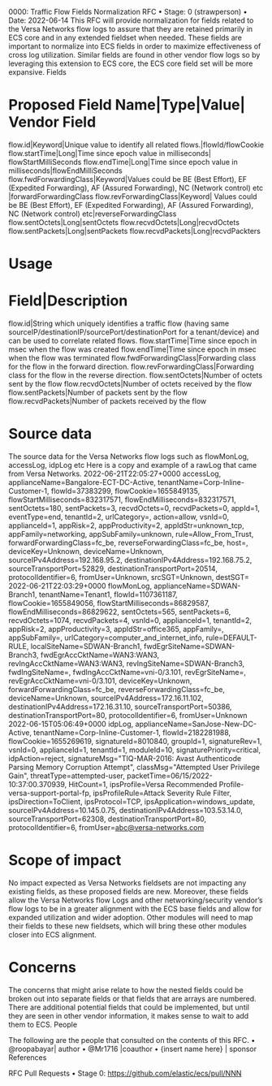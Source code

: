 0000: Traffic Flow Fields Normalization RFC
•	Stage: 0 (strawperson)
•	Date: 2022-06-14
This RFC will provide normalization for fields related to the Versa Networks flow logs to assure that they are retained primarily in ECS core and in any extended fieldset when needed. These fields are important to normalize into ECS fields in order to maximize effectiveness of cross log utilization. Similar fields are found in other vendor flow logs so by leveraging this extension to ECS core, the ECS core field set will be more expansive. 
Fields

# Proposed Field Name|Type|Value|	Vendor Field
flow.id|Keyword|Unique value to identify all related flows.|flowId/flowCookie
flow.startTime|Long|Time since epoch value in milliseconds| flowStartMilliSeconds
flow.endTime|Long|Time since epoch value in milliseconds|flowEndMilliSeconds
flow.fwdForwardingClass|Keyword|Values could be BE (Best Effort), EF (Expedited Forwarding), AF (Assured Forwarding), NC (Network control) etc |forwardForwardingClass 
flow.revForwardingClass|Keyword|	Values could be BE (Best Effort), EF (Expedited Forwarding), AF (Assured Forwarding), NC (Network control) etc|reverseForwardingClass
flow.sentOctets|Long|sentOctets
flow.recvdOctets|Long|recvdOctets
flow.sentPackets|Long|sentPackets
flow.recvdPackets|Long|recvdPackters


# Usage
# Field|Description
flow.id|String which uniquely identifies a traffic flow (having same sourceIP/destinationIP/sourcePort/destinationPort for a tenant/device) and can be used to correlate related flows.
flow.startTime|Time since epoch in msec when the flow was created
flow.endTime|Time since epoch in msec when the flow was terminated
flow.fwdForwardingClass|Forwarding class for the flow in the forward direction.
flow.revForwardingClass|Forwarding class for the flow in the reverse direction.
flow.sentOctets|Number of octets sent by the flow
flow.recvdOctets|Number of octets received by the flow
flow.sentPackets|Number of packets sent by the flow
flow.recvdPackets|Number of packets received by the flow


# Source data
The source data for the Versa Networks flow logs such as flowMonLog, accessLog, idpLog etc 
Here is a copy and example of a rawLog that came from Versa Networks.
2022-06-21T22:05:27+0000 accessLog, applianceName=Bangalore-ECT-DC-Active, tenantName=Corp-Inline-Customer-1, flowId=37383299, flowCookie=1655849135, flowStartMilliseconds=832317571, flowEndMilliseconds=832317571, sentOctets=180, sentPackets=3, recvdOctets=0, recvdPackets=0, appId=1, eventType=end, tenantId=2, urlCategory=, action=allow, vsnId=0, applianceId=1, appRisk=2, appProductivity=2, appIdStr=unknown_tcp, appFamily=networking, appSubFamily=unknown, rule=Allow_From_Trust, forwardForwardingClass=fc_be, reverseForwardingClass=fc_be, host=, deviceKey=Unknown, deviceName=Unknown, sourceIPv4Address=192.168.95.2, destinationIPv4Address=192.168.75.2, sourceTransportPort=52829, destinationTransportPort=20514, protocolIdentifier=6, fromUser=Unknown, srcSGT=Unknown, destSGT=
2022-06-21T22:03:29+0000 flowMonLog, applianceName=SDWAN-Branch1, tenantName=Tenant1, flowId=1107361187, flowCookie=1655849056, flowStartMilliseconds=86829587, flowEndMilliseconds=86829622, sentOctets=565, sentPackets=6, recvdOctets=1074, recvdPackets=4, vsnId=0, applianceId=1, tenantId=2, appRisk=2, appProductivity=3, appIdStr=office365, appFamily=, appSubFamily=, urlCategory=computer_and_internet_info, rule=DEFAULT-RULE, localSiteName=SDWAN-Branch1, fwdEgrSiteName=SDWAN-Branch3, fwdEgrAccCktName=WAN3:WAN3, revIngAccCktName=WAN3:WAN3, revIngSiteName=SDWAN-Branch3, fwdIngSiteName=, fwdIngAccCktName=vni-0/3.101, revEgrSiteName=, revEgrAccCktName=vni-0/3.101, deviceKey=Unknown, forwardForwardingClass=fc_be, reverseForwardingClass=fc_be, deviceName=Unknown, sourceIPv4Address=172.16.11.102, destinationIPv4Address=172.16.31.10, sourceTransportPort=50386, destinationTransportPort=80, protocolIdentifier=6, fromUser=Unknown
2022-06-15T05:06:49+0000 idpLog, applianceName=SanJose-New-DC-Active, tenantName=Corp-Inline-Customer-1, flowId=2182281988, flowCookie=1655269619, signatureId=8010840, groupId=1, signatureRev=1, vsnId=0, applianceId=1, tenantId=1, moduleId=10, signaturePriority=critical, idpAction=reject, signatureMsg="TIQ-MAR-2016: Avast Authenticode Parsing Memory Corruption Attempt", classMsg="Attempted User Privilege Gain", threatType=attempted-user, packetTime=06/15/2022-10:37:00.370939, HitCount=1, ipsProfile=Versa Recommended Profile-versa-support-portal-fp, ipsProfileRule=Attack Severity Rule Filter, ipsDirection=ToClient, ipsProtocol=TCP, ipsApplication=windows_update, sourceIPv4Address=10.145.0.75, destinationIPv4Address=103.53.14.0, sourceTransportPort=62308, destinationTransportPort=80, protocolIdentifier=6, fromUser=abc@versa-networks.com

# Scope of impact
No impact expected as Versa Networks fieldsets are not impacting any existing fields, as these proposed fields are new.  Moreover, these fields allow the Versa Networks flow Logs and other networking/security vendor’s flow logs to be in a greater alignment with the ECS base fields and allow for expanded utilization and wider adoption. Other modules will need to map their fields to these new fieldsets, which will bring these other modules closer into ECS alignment. 

# Concerns
The concerns that might arise relate to how the nested fields could be broken out into separate fields or that fields that are arrays are numbered. There are additional potential fields that could be implemented, but until they are seen in other vendor information, it makes sense to wait to add them to ECS.
People

The following are the people that consulted on the contents of this RFC.
•	@roopabayar| author
•	@Mr1716 |coauthor
•	{insert name here} | sponsor
References

RFC Pull Requests
•	Stage 0: https://github.com/elastic/ecs/pull/NNN
